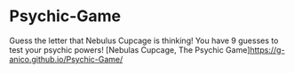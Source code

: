 # Psychic-Game
Guess the letter that Nebulus Cupcage is thinking! You have 9 guesses to test your psychic powers!
[Nebulas Cupcage, The Psychic Game]https://g-anico.github.io/Psychic-Game/
